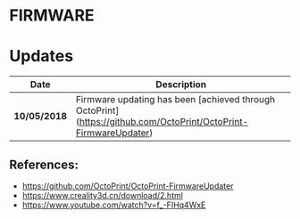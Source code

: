 # FIRMWARE

# Updates

Date           | Description
-------------- | --------------
**10/05/2018** | Firmware updating has been [achieved through OctoPrint] (https://github.com/OctoPrint/OctoPrint-FirmwareUpdater)

## References:
* https://github.com/OctoPrint/OctoPrint-FirmwareUpdater
* https://www.creality3d.cn/download/2.html
* https://www.youtube.com/watch?v=f_-FIHq4WxE
